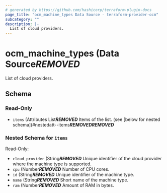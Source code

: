 ```yaml
---
# generated by https://github.com/hashicorp/terraform-plugin-docs
page_title: "ocm_machine_types Data Source - terraform-provider-ocm"
subcategory: ""
description: |-
  List of cloud providers.
---
```


# ocm_machine_types (Data Source***REMOVED***

List of cloud providers.



<!-- schema generated by tfplugindocs -->
## Schema

### Read-Only

- `items` (Attributes List***REMOVED*** Items of the list. (see [below for nested schema](#nestedatt--items***REMOVED******REMOVED***

<a id="nestedatt--items"></a>
### Nested Schema for `items`

Read-Only:

- `cloud_provider` (String***REMOVED*** Unique identifier of the cloud provider where the machine type is supported.
- `cpu` (Number***REMOVED*** Number of CPU cores.
- `id` (String***REMOVED*** Unique identifier of the machine type.
- `name` (String***REMOVED*** Short name of the machine type.
- `ram` (Number***REMOVED*** Amount of RAM in bytes.



